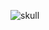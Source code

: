 ![skull](https://cloud.githubusercontent.com/assets/65057/4110415/e88a4ea8-31f1-11e4-86d4-46ce9d54c19c.png)
